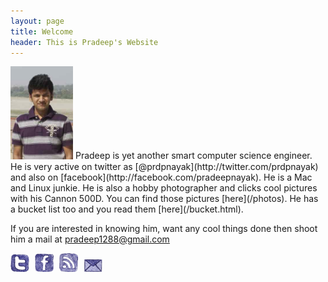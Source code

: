 ```yaml
---
layout: page
title: Welcome
header: This is Pradeep's Website
---
```

<img class="inset right" title="Pradeep Nayak" src="/images/me.jpg" alt="Pradeeps picture" width="100px">
Pradeep is yet another smart computer science engineer. He is very active on twitter as [@prdpnayak](http://twitter.com/prdpnayak) and also on [facebook](http://facebook.com/pradeepnayak). He is a Mac and Linux junkie. He is also a hobby photographer and clicks cool pictures with his Cannon 500D. You can find those pictures [here](/photos). He has a bucket list too and you read them [here](/bucket.html).

If you are interested in knowing him, want any cool things done then shoot him a mail at <pradeep1288@gmail.com>

<a href="http://twitter.com/prdpnayak" target="_blank"><img src = "/images/Twitter.png" width = "30px"></a>
<a href="http://facebook.com/pradeepnayak" target="_blank"><img src = "/images/Facebook.png" width = "30px" hspace="5"></a>
<a href="http://feeds.feedburner.com/pradeepnayak" target="_blank"><img src = "/images/RSS.png" width = "30px" space="5"></a>
<a href="mailto:pradeep1288@gmail.com" target="_blank" ><img src = "/images/Contact.png" width = "30px" hspace="5"></a>


